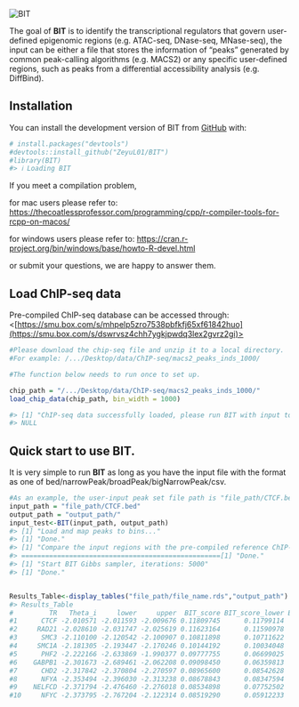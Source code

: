 
<!-- README.md is generated from README.Rmd. Please edit that file -->

![BIT](inst/BIT.png)

<!-- badges: start -->
<!-- badges: end -->

The goal of **BIT** is to identify the transcriptional regulators that govern user-defined epigenomic regions (e.g. ATAC-seq, DNase-seq, MNase-seq), the input can be either a file that stores the information of “peaks” generated by common peak-calling algorithms (e.g. MACS2) or any specific user-defined regions, such as peaks from a differential accessibility analysis (e.g. DiffBind).

## Installation

You can install the development version of BIT from
[GitHub](https://github.com/ZeyuL01/BIT) with:

``` r
# install.packages("devtools")
#devtools::install_github("ZeyuL01/BIT")
#library(BIT)
#> ℹ Loading BIT
```

If you meet a compilation problem,

for mac users please refer to:
<https://thecoatlessprofessor.com/programming/cpp/r-compiler-tools-for-rcpp-on-macos/>

for windows users please refer to:
<https://cran.r-project.org/bin/windows/base/howto-R-devel.html>

or submit your questions, we are happy to answer them.

## Load ChIP-seq data

Pre-compiled ChIP-seq database can be accessed through:
<[https://smu.box.com/s/mhpelp5zro7538pbfkfj65xf61842huo](https://smu.box.com/s/dswrvsz4chh7ygkjpwdq3lex2gvrz2gi)>

``` r
#Please download the chip-seq file and unzip it to a local directory.
#For example: /.../Desktop/data/ChIP-seq/macs2_peaks_inds_1000/

#The function below needs to run once to set up.

chip_path = "/.../Desktop/data/ChIP-seq/macs2_peaks_inds_1000/"
load_chip_data(chip_path, bin_width = 1000)

#> [1] "ChIP-seq data successfully loaded, please run BIT with input to check!"
#> NULL
```

## Quick start to use BIT.

It is very simple to run **BIT** as long as you have the input file with the format as one of 
bed/narrowPeak/broadPeak/bigNarrowPeak/csv.

``` r
#As an example, the user-input peak set file path is "file_path/CTCF.bed"
input_path = "file_path/CTCF.bed"
output_path = "output_path/"
input_test<-BIT(input_path, output_path)
#> [1] "Load and map peaks to bins..."
#> [1] "Done."
#> [1] "Compare the input regions with the pre-compiled reference ChIP-seq data, bin width used: 1000 bps"
#> ==================================================[1] "Done."
#> [1] "Start BIT Gibbs sampler, iterations: 5000"
#> [1] "Done."


Results_Table<-display_tables("file_path/file_name.rds","output_path")
#> Results_Table
#         TR   Theta_i     lower     upper  BIT_score BIT_score_lower BIT_score_upper Rank
#1      CTCF -2.010571 -2.011593 -2.009676 0.11809745      0.11799114      0.11819079    1
#2     RAD21 -2.028610 -2.031747 -2.025619 0.11623164      0.11590978      0.11653925    2
#3      SMC3 -2.110100 -2.120542 -2.100907 0.10811898      0.10711622      0.10900866    3
#4     SMC1A -2.181305 -2.193447 -2.170246 0.10144192      0.10034048      0.10245443    4
#5      PHF2 -2.222166 -2.633869 -1.990377 0.09777755      0.06699025      0.12021697    5
#6    GABPB1 -2.301673 -2.689461 -2.062208 0.09098450      0.06359813      0.11282466    6
#7      CHD2 -2.317842 -2.370804 -2.270597 0.08965600      0.08542628      0.09358759    7
#8      NFYA -2.353494 -2.396030 -2.313238 0.08678843      0.08347594      0.09003250    8
#9    NELFCD -2.371794 -2.476460 -2.276018 0.08534898      0.07752502      0.09312872    9
#10     NFYC -2.373795 -2.767204 -2.122314 0.08519290      0.05912233      0.10694685   10
```
